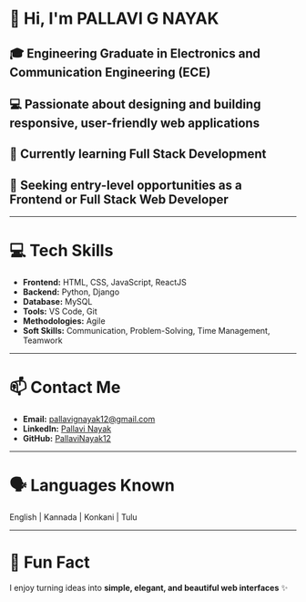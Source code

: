 # 👋 Hi, I'm **PALLAVI G NAYAK**

## 🎓 Engineering Graduate in **Electronics and Communication Engineering (ECE)**  
## 💻 Passionate about designing and building **responsive, user-friendly web applications**  
## 🌱 Currently learning **Full Stack Development**  
## 🚀 Seeking **entry-level opportunities** as a **Frontend or Full Stack Web Developer**

---

# 💻 Tech Skills
- **Frontend:** HTML, CSS, JavaScript, ReactJS  
- **Backend:** Python, Django  
- **Database:** MySQL  
- **Tools:** VS Code, Git  
- **Methodologies:** Agile  
- **Soft Skills:** Communication, Problem-Solving, Time Management, Teamwork  

---

# 📫 Contact Me
- **Email:** pallavignayak12@gmail.com  
- **LinkedIn:** [Pallavi Nayak](https://www.linkedin.com/in/pallavi-n-1a4785353)  
- **GitHub:** [PallaviNayak12](https://github.com/PallaviNayak12)  

---

# 🗣️ Languages Known
English | Kannada | Konkani | Tulu  

---

# 🌟 Fun Fact
I enjoy turning ideas into **simple, elegant, and beautiful web interfaces** ✨
